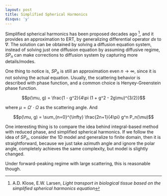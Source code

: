 ```yaml
---
layout: post
title: Simplified Spherical Harmonics
disqus: 'y'
---
```


Simplified spherical harmonics has been proposed decades ago [^1], and it provides an approximation to ERT, by generalizing differential operator $dx$ to $\nabla$. The solution can be obtained by solving a diffusion equation system, instead of solving just one diffusion equation by assuming diffusive regime, $SP_n$ can make corrections to diffusion system by capturing more details/modes.

One thing to notice is, $SP_n$ is still an approximation even $n\to \infty$, since it is not solving the actual equation.  Usually, the scattering behavior is described with phase function, and a common choice is Henyey-Greenstein phase function.

$$p(\mu, g) = \frac{1 - g^2}{4\pi (1 + g^2 - 2g\mu)^{3/2}}$$

where $\mu = \Omega'\cdot \Omega$ as the scattering angle. And

$$p(\mu, g) = \sum_{n=0}^{\infty} \frac{2n+1}{4\pi} g^n P_n(\mu)$$

One interesting thing is to compare the idea behind integral-based method with reduced phase, and simplified spherical harmonics. If we follow the idea of $SP_n$, consider the 1D model and generalize to finite domain, then it is straightforward, because we just take azimuth angle and ignore the polar angle, completely achieves the same complexity, but model is slightly changed.

Under forward-peaking regime with large scattering, this is  reasonable though.

[^1]:A.D. Klose, E.W. Larsen, _Light transport in biological tissue based on the simplified spherical harmonics equation_
